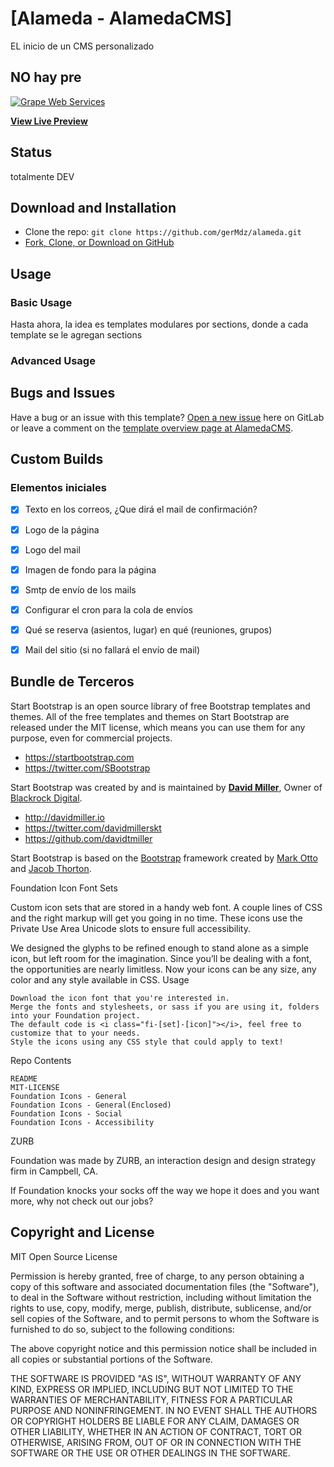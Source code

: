 # [Alameda - AlamedaCMS]

EL inicio de un CMS personalizado

## NO hay pre

[![Grape Web Services](https://ar-gws.com)](https://ar-gws.com)

**[View Live Preview](https://ar-gws.com)**

## Status
totalmente DEV

## Download and Installation


* Clone the repo: `git clone https://github.com/gerMdz/alameda.git`
* [Fork, Clone, or Download on GitHub](https://github.com/gerMdz/alameda)

## Usage

### Basic Usage

Hasta ahora, la idea es templates modulares por sections, donde a cada template se le agregan sections

### Advanced Usage



## Bugs and Issues

Have a bug or an issue with this template? [Open a new issue](https://gitlab.com/gerardo.montivero/alameda/issues) here on GitLab or leave a comment on the [template overview page at AlamedaCMS](https://gitlab.com/gerardo.montivero/alameda/).

## Custom Builds

### Elementos iniciales

- [x] Texto en los correos, ¿Que dirá el mail de confirmación?
- [x] Logo de la página
- [x] Logo del mail
- [x] Imagen de fondo para la página
- [x] Smtp de envío de los mails
- [x] Configurar el cron para la cola de envíos
- [x] Qué se reserva (asientos, lugar) en qué (reuniones, grupos)
- [x] Mail del sitio (si no fallará el envío de mail)



## Bundle de Terceros

Start Bootstrap is an open source library of free Bootstrap templates and themes. All of the free templates and themes on Start Bootstrap are released under the MIT license, which means you can use them for any purpose, even for commercial projects.

* https://startbootstrap.com
* https://twitter.com/SBootstrap

Start Bootstrap was created by and is maintained by **[David Miller](http://davidmiller.io/)**, Owner of [Blackrock Digital](http://blackrockdigital.io/).

* http://davidmiller.io
* https://twitter.com/davidmillerskt
* https://github.com/davidtmiller

Start Bootstrap is based on the [Bootstrap](http://getbootstrap.com/) framework created by [Mark Otto](https://twitter.com/mdo) and [Jacob Thorton](https://twitter.com/fat).

Foundation Icon Font Sets

Custom icon sets that are stored in a handy web font. A couple lines of CSS and the right markup will get you going in no time. These icons use the Private Use Area Unicode slots to ensure full accessibility.

We designed the glyphs to be refined enough to stand alone as a simple icon, but left room for the imagination. Since you’ll be dealing with a font, the opportunities are nearly limitless. Now your icons can be any size, any color and any style available in CSS.
Usage

    Download the icon font that you're interested in.
    Merge the fonts and stylesheets, or sass if you are using it, folders into your Foundation project.
    The default code is <i class="fi-[set]-[icon]"></i>, feel free to customize that to your needs.
    Style the icons using any CSS style that could apply to text!

Repo Contents

    README
    MIT-LICENSE
    Foundation Icons - General
    Foundation Icons - General(Enclosed)
    Foundation Icons - Social
    Foundation Icons - Accessibility

ZURB

Foundation was made by ZURB, an interaction design and design strategy firm in Campbell, CA.

If Foundation knocks your socks off the way we hope it does and you want more, why not check out our jobs?

## Copyright and License

MIT Open Source License

Permission is hereby granted, free of charge, to any person obtaining a copy of this software and associated documentation files (the "Software"), to deal in the Software without restriction, including without limitation the rights to use, copy, modify, merge, publish, distribute, sublicense, and/or sell copies of the Software, and to permit persons to whom the Software is furnished to do so, subject to the following conditions:

The above copyright notice and this permission notice shall be included in all copies or substantial portions of the Software.

THE SOFTWARE IS PROVIDED "AS IS", WITHOUT WARRANTY OF ANY KIND, EXPRESS OR IMPLIED, INCLUDING BUT NOT LIMITED TO THE WARRANTIES OF MERCHANTABILITY, FITNESS FOR A PARTICULAR PURPOSE AND NONINFRINGEMENT. IN NO EVENT SHALL THE AUTHORS OR COPYRIGHT HOLDERS BE LIABLE FOR ANY CLAIM, DAMAGES OR OTHER LIABILITY, WHETHER IN AN ACTION OF CONTRACT, TORT OR OTHERWISE, ARISING FROM, OUT OF OR IN CONNECTION WITH THE SOFTWARE OR THE USE OR OTHER DEALINGS IN THE SOFTWARE.

